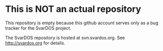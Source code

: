 # This is NOT an actual repository

This repository is empty because this github account serves only as a bug tracker for the SvarDOS project.

The SvarDOS repository is hosted at svn.svardos.org. See http://svardos.org for details.
